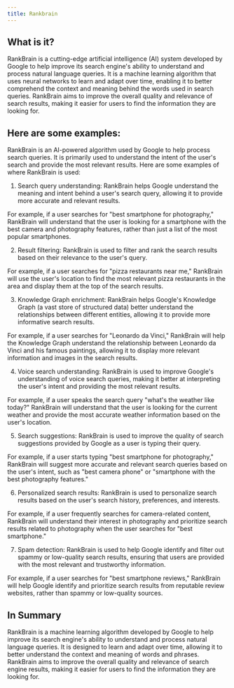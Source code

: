 ```yaml
---
title: Rankbrain
---
```




## What is it?

RankBrain is a cutting-edge artificial intelligence (AI) system developed by Google to help improve its search engine's ability to understand and process natural language queries. It is a machine learning algorithm that uses neural networks to learn and adapt over time, enabling it to better comprehend the context and meaning behind the words used in search queries. RankBrain aims to improve the overall quality and relevance of search results, making it easier for users to find the information they are looking for.

## Here are some examples:

RankBrain is an AI-powered algorithm used by Google to help process search queries. It is primarily used to understand the intent of the user's search and provide the most relevant results. Here are some examples of where RankBrain is used:

1. Search query understanding: RankBrain helps Google understand the meaning and intent behind a user's search query, allowing it to provide more accurate and relevant results.

For example, if a user searches for "best smartphone for photography," RankBrain will understand that the user is looking for a smartphone with the best camera and photography features, rather than just a list of the most popular smartphones.

2. Result filtering: RankBrain is used to filter and rank the search results based on their relevance to the user's query.

For example, if a user searches for "pizza restaurants near me," RankBrain will use the user's location to find the most relevant pizza restaurants in the area and display them at the top of the search results.

3. Knowledge Graph enrichment: RankBrain helps Google's Knowledge Graph (a vast store of structured data) better understand the relationships between different entities, allowing it to provide more informative search results.

For example, if a user searches for "Leonardo da Vinci," RankBrain will help the Knowledge Graph understand the relationship between Leonardo da Vinci and his famous paintings, allowing it to display more relevant information and images in the search results.

4. Voice search understanding: RankBrain is used to improve Google's understanding of voice search queries, making it better at interpreting the user's intent and providing the most relevant results.

For example, if a user speaks the search query "what's the weather like today?" RankBrain will understand that the user is looking for the current weather and provide the most accurate weather information based on the user's location.

5. Search suggestions: RankBrain is used to improve the quality of search suggestions provided by Google as a user is typing their query.

For example, if a user starts typing "best smartphone for photography," RankBrain will suggest more accurate and relevant search queries based on the user's intent, such as "best camera phone" or "smartphone with the best photography features."

6. Personalized search results: RankBrain is used to personalize search results based on the user's search history, preferences, and interests.

For example, if a user frequently searches for camera-related content, RankBrain will understand their interest in photography and prioritize search results related to photography when the user searches for "best smartphone."

7. Spam detection: RankBrain is used to help Google identify and filter out spammy or low-quality search results, ensuring that users are provided with the most relevant and trustworthy information.

For example, if a user searches for "best smartphone reviews," RankBrain will help Google identify and prioritize search results from reputable review websites, rather than spammy or low-quality sources.

## In Summary

RankBrain is a machine learning algorithm developed by Google to help improve its search engine's ability to understand and process natural language queries. It is designed to learn and adapt over time, allowing it to better understand the context and meaning of words and phrases. RankBrain aims to improve the overall quality and relevance of search engine results, making it easier for users to find the information they are looking for.